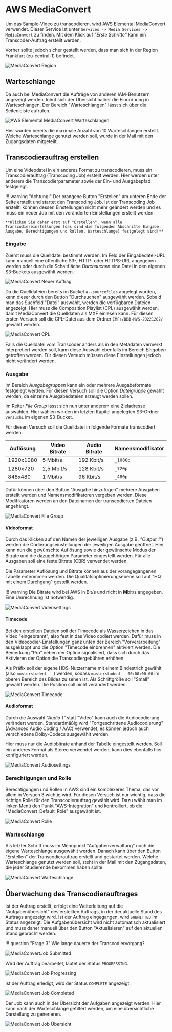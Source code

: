 # AWS MediaConvert

Um das Sample-Video zu transcodieren, wird AWS Elemental MediaConvert verwendet. Dieser Service ist unter `Services -> Media Services -> MediaConvert` zu finden. Mit dem Klick auf *"Erste Schritte"* kann ein Transcoder-Auftrag erstellt werden. 

Vorher sollte jedoch sicher gestellt werden, dass man sich in der Region Frankfurt (eu-central-1) befindet.

![MediaConvert Region](../assets/versuch1/mediaconvert_region.png)

## Warteschlange

Da auch bei MediaConvert die Aufträge von anderen IAM-Benutzern angezeigt werden, lohnt sich der Übersicht halber die Einordnung in Warteschlangen. Der Bereich "Warteschlangen" lässt sich über die Seitenleiste aufrufen.

![AWS Elemental MediaConvert Warteschlangen](../assets/versuch1/mediaconvert_queue.png)

Hier wurden bereits die maximale Anzahl von 10 Warteschlangen erstellt. Welche Warteschlange genutzt werden soll, wurde in der Mail mit den Zugangsdaten mitgeteilt.

## Transcodierauftrag erstellen

Um eine Videodatei in ein anderes Format zu transcodieren, muss ein Transcodierauftrag (Transcoding Job)  erstellt werden. Hier werden unter anderem die Transcodierparameter sowie der Ein- und Ausgabepfad festgelegt.

!!! warning "Achtung!"
    Der orangene Button "Erstellen" am unteren Ende der Seite erstellt und startet den Transcoding Job. Ist der Transcoding Job erstellt, können dessen Einstellungen nicht mehr geändert werden und es muss ein neuer Job mit den veränderten Einstellungen erstellt werden.

    **Klicken Sie daher erst auf "Erstellen", wenn alle Transcodiereinstellungen (das sind die folgenden Abschnitte Eingabe, Ausgabe, Berechtigungen und Rollen, Warteschlange) festgelegt sind!**

### Eingabe

Zuerst muss die Quelldatei bestimmt werden. Im Feld der Eingabedatei-URL kann manuell eine öffentliche S3-, HTTP- oder HTTPS-URL angegeben werden oder durch die Schaltfläche *Durchsuchen* eine Datei in den eigenen S3-Buckets ausgewählt werden. 

![MediaConvert Neuer Auftrag](../assets/versuch1/mediaconvert_new_job.png)

Da die Quelldateien bereits im Bucket `a--sourcefiles` abgelegt wurden, kann dieser durch den Button "Durchsuchen" ausgewählt werden. Sobald man das Suchfeld "Datei" auswählt, werden die verfügbaren Dateien angezeigt. Hier muss die Composition Playlist (CPL) ausgewählt werden, damit MediaConvert die Quelldaten als MXF einlesen kann. Für diesen ersten Versuch soll die CPL-Datei aus dem Ordner `IMFs/BBB-MVS-20221202/` gewählt werden.

![MediaConvert CPL](../assets/versuch1/mediaconvert_cpl.png)

Falls die Quelldatei vom Transcoder anders als in den Metadaten vermerkt interpretiert werden soll, kann diese Auswahl ebenfalls im Bereich *Eingaben* getroffen werden. Für diesen Versuch müssen diese Einstellungen jedoch nicht verändert werden.

### Ausgabe

Im Bereich *Ausgabegruppen* kann ein oder mehrere Ausgabeformate festgelegt werden. Für diesen Versuch soll die Option *Dateigruppe* gewählt werden, da einzelne Ausgabedateien erzeugt werden sollen.

Im Reiter *File Group* lässt sich nun unter anderem eine Zieladresse auswählen. Hier wählen wir den im letzten Kapitel angelegten S3-Ordner `Versuch1` im eigenen S3-Bucket.

Für diesen Versuch soll die Quelldatei in folgende Formate transcodiert werden:

| Auflösung | Video Bitrate | Audio Bitrate | Namensmodifikator |
| --------- | ------------- | ------------- | ----------------- |
| 1920x1080 | 5 Mbit/s      | 192 Kbit/s    | `_1080p`          |
| 1280x720  | 2,5 Mbit/s    | 128 Kbit/s    | `_720p`           |
| 848x480   | 1 Mbit/s      | 96 Kbit/s     | `_480p`           |

Dafür können über den Button "Ausgabe hinzufügen" mehrere Ausgaben erstellt werden und Namensmodifikatoren vergeben werden. Diese Modifikatoren werden an den Dateinamen der transcodierten Dateien angehängt.

![MediaConvert File Group](../assets/versuch1/mediaconvert_output.png)

#### Videoformat

Durch das Klicken auf den Namen der jeweiligen Ausgabe (z.B. *"Output 1"*) werden die Codierungseinstellungen der jeweiligen Ausgabe geöffnet. Hier kann nun die gewünschte Auflösung sowie der gewünschte Modus der Bitrate und die dazugehörigen Parameter eingestellt werden. Für alle Ausgaben soll eine feste Bitrate (CBR) verwendet werden.

Die Parameter Auflösung und Bitrate können aus der vorangegangenen Tabelle entnommen werden. Die Qualitätsoptimierungsebene soll auf "HQ mit einem Durchgang" gestellt werden.

!!! warning
    Die Bitrate wird bei AWS in Bit/s und nicht in **M**bit/s angegeben. Eine Umrechnung ist notwendig.

![MediaConvert Videosettings](../assets/versuch1/mediaconvert_video.png)

#### Timecode

Bei den erstellten Dateien soll der Timecode als Wasserzeichen in das Video "eingebrannt", also fest in das Video codiert werden. Dafür muss in den Videocodier-Einstellungen ganz unten der Bereich "Vorverarbeitung" ausgeklappt und die Option "Timecode einbrennen" aktiviert werden. Die Bemerkung "Pro" neben der Option signalisiert, dass sich durch das Aktivieren der Option die Transcodiergebühren erhöhen.

Als Präfix soll der eigene HDS-Nutzername mit einem Bindestrich gewählt (also `musterstudent - `) werden, sodass `musterstudent - 00:00:00:00` im oberen Bereich des Bildes zu sehen ist. Als Schriftgröße soll "Small" gewählt werden. Die Position soll nicht verändert werden. 

![MediaConvert Timecode](../assets/versuch1/mediaconvert_timecode.png)

#### Audioformat

Durch die Auswahl *"Audio 1"* statt "Video" kann auch die Audiocodierung verändert werden. Standardmäßig wird "Fortgeschrittene Audiocodierung" (Advanced Audio Coding / AAC) verwendet, es können jedoch auch verschiedene Dolby-Codecs ausgewählt werden.

Hier muss nur die Audiobitrate anhand der Tabelle eingestellt werden. Soll ein anderes Format als Stereo verwendet werden, kann dies ebenfalls hier konfiguriert werden.

![MediaConvert Audiosettings](../assets/versuch1/mediaconvert_audio.png)

### Berechtigungen und Rolle

Berechtigungen und Rollen in AWS sind ein komplexeres Thema, das vor allem in Versuch 3 wichtig wird. Für diesen Versuch ist nur wichtig, dass die richtige Rolle für den Transcodierauftrag gewählt wird. Dazu wählt man im linken Menü den Punkt "AWS-Integration" und kontrolliert, ob die "MediaConvert_Default_Role" ausgewählt ist.

![MediaConvert Rolle](../assets/versuch1/mediaconvert_role.png)

### Warteschlange

Als letzter Schritt muss im Menüpunkt "Aufgabenverwaltung" noch die eigene Warteschlange ausgewählt werden. Danach kann über den Button "Erstellen" der Transcodierauftrag erstellt und gestartet werden. Welche Warteschlange genutzt werden soll, steht in der Mail mit den Zugangsdaten, die jeder Studierende bekommen haben sollte.

![MediaConvert Warteschlange](../assets/versuch1/mediaconvert_job_queue.png)

## Überwachung des Transcodierauftrages

Ist der Auftrag erstellt, erfolgt eine Weiterleitung auf die "Aufgabenübersicht" des erstellten Auftrags, in der der aktuelle Stand des Auftrags angezeigt wird. Ist der Auftrag eingegangen, wird `SUBMITTED` im Status angezeigt. Die Aufgabenübersicht wird nicht automatisch aktualisiert und muss daher manuell über den Button "Aktualisieren" auf den aktuellen Stand gebracht werden.

!!! question "Frage 3"
    Wie lange dauerte der Transcodiervorgang?

![MediaConvertJob Submitted](../assets/versuch1/mediaconvert_job_submitted.png)

Wird der Auftrag bearbeitet, lautet der Status `PROGRESSING`.

![MediaConvert Job Progressing](../assets/versuch1/mediaconvert_job_progressing.png)

Ist der Auftrag erledigt, wird der Status `COMPLETE` angezeigt.

![MediaConvert Job Completed](../assets/versuch1/mediaconvert_job_complete.png)

Der Job kann auch in der Übersicht der Aufgaben angezeigt werden. Hier kann nach der Warteschlange gefiltert werden, um eine übersichtliche Darstellung zu generieren.

![MediaConvert Job Übersicht](../assets/versuch1/mediaconvert_job_overview.png)

